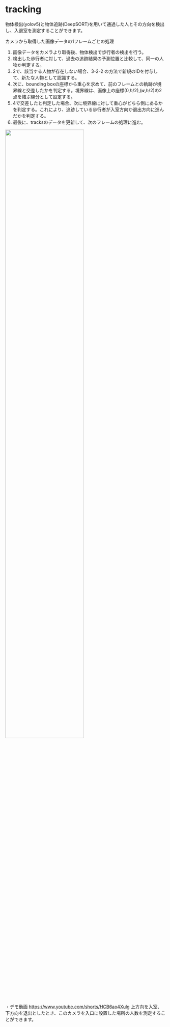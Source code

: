 # tracking
物体検出(yolov5)と物体追跡(DeepSORT)を用いて通過した人とその方向を検出し、入退室を測定することができます。

カメラから取得した画像データの1フレームごとの処理<br>
1. 画像データをカメラより取得後、物体検出で歩行者の検出を行う。<br>
2. 検出した歩行者に対して、過去の追跡結果の予測位置と比較して、同一の人物か判定する。<br>
3. 2で、該当する人物が存在しない場合、3-2-2 の方法で新規のIDを付与して、新たな人物として認識する。<br>
4. 次に、bounding boxの座標から重心を求めて、前のフレームとの軌跡が境界線と交差したかを判定する。境界線は、画像上の座標(0,ℎ/2),(𝑤,ℎ/2)の2点を結ぶ線分として設定する。<br>
5. 4で交差したと判定した場合、次に境界線に対して重心がどちら側にあるかを判定する。これにより、追跡している歩行者が入室方向か退出方向に進んだかを判定する。<br>
6. 最後に、tracksのデータを更新して、次のフレームの処理に進む。<br>

<img src="https://github.com/RyuseiShihara/tracking/assets/69947656/1e04af8b-dfaa-4b9b-80e0-edd97484f12f" width="70%">


・デモ動画
https://www.youtube.com/shorts/HCB6ao4Xulg
上方向を入室、下方向を退出としたとき、このカメラを入口に設置した場所の人数を測定することができます。
